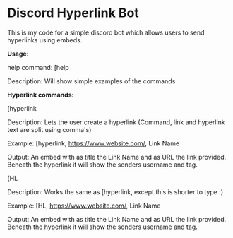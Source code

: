 # Discord Hyperlink Bot
This is my code for a simple discord bot which allows users to send hyperlinks using embeds.


**Usage:**

help command: [help

Description: Will show simple examples of the commands



**Hyperlink commands:**

[hyperlink

Description: Lets the user create a hyperlink (Command, link and hyperlink text are split using comma's)

Example: [hyperlink, https://www.website.com/, Link Name

Output: An embed with as title the Link Name and as URL the link provided. Beneath the hyperlink it will show the senders username and tag.



[HL

Description: Works the same as [hyperlink, except this is shorter to type :)

Example: [HL, https://www.website.com/, Link Name

Output: An embed with as title the Link Name and as URL the link provided. Beneath the hyperlink it will show the senders username and tag.
